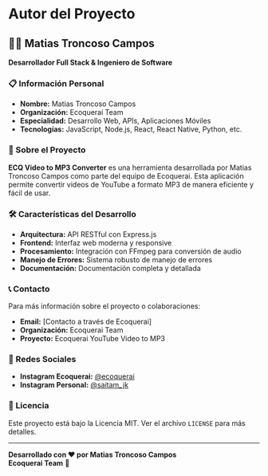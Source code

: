 # Autor del Proyecto

## 👨‍💻 Matias Troncoso Campos

**Desarrollador Full Stack & Ingeniero de Software**

### 📋 Información Personal
- **Nombre:** Matias Troncoso Campos
- **Organización:** Ecoquerai Team
- **Especialidad:** Desarrollo Web, APIs, Aplicaciones Móviles
- **Tecnologías:** JavaScript, Node.js, React, React Native, Python, etc.

### 🚀 Sobre el Proyecto

**ECQ Video to MP3 Converter** es una herramienta desarrollada por Matias Troncoso Campos como parte del equipo de Ecoquerai. Esta aplicación permite convertir videos de YouTube a formato MP3 de manera eficiente y fácil de usar.

### 🛠️ Características del Desarrollo

- **Arquitectura:** API RESTful con Express.js
- **Frontend:** Interfaz web moderna y responsive
- **Procesamiento:** Integración con FFmpeg para conversión de audio
- **Manejo de Errores:** Sistema robusto de manejo de errores
- **Documentación:** Documentación completa y detallada

### 📞 Contacto

Para más información sobre el proyecto o colaboraciones:

- **Email:** [Contacto a través de Ecoquerai]
- **Organización:** Ecoquerai Team
- **Proyecto:** Ecoquerai YouTube Video to MP3

### 📱 Redes Sociales

- **Instagram Ecoquerai:** [@ecoquerai](https://www.instagram.com/ecoquerai/)
- **Instagram Personal:** [@saitam_jk](https://www.instagram.com/saitam_jk/)

### 📄 Licencia

Este proyecto está bajo la Licencia MIT. Ver el archivo `LICENSE` para más detalles.

---

**Desarrollado con ❤️ por Matias Troncoso Campos**  
**Ecoquerai Team** 🚀
